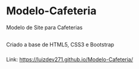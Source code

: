 # Modelo-Cafeteria
 Modelo de Site para Cafeterias
##
Criado a base de HTML5, CSS3 e Bootstrap


###

Link: https://luizdev271.github.io/Modelo-Cafeteria/
